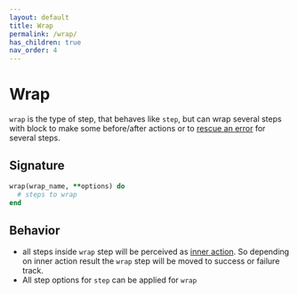```yaml
---
layout: default
title: Wrap
permalink: /wrap/
has_children: true
nav_order: 4
---
```


# Wrap

`wrap` is the type of step, that behaves like `step`, but can wrap several steps with block to make some before/after actions or to [rescue an error](/decouplio.github.io/resq) for several steps.

## Signature

```ruby
wrap(wrap_name, **options) do
  # steps to wrap
end
```

## Behavior

- all steps inside `wrap` step will be perceived as [inner action](/decouplio.github.io/inner_action). So depending on inner action result the `wrap` step will be moved to success or failure track.
- All step options for `step` can be applied for `wrap`
